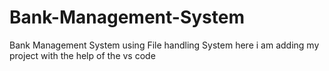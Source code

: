 # Bank-Management-System
Bank Management System using File handling System
here i am adding my project with the help of the vs code

